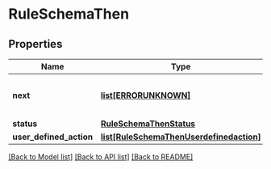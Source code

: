 # RuleSchemaThen

## Properties
Name | Type | Description | Notes
------------ | ------------- | ------------- | -------------
**next** | [**list[ERRORUNKNOWN]**](.md) | Continue evaluating next term in a trigger | [optional] 
**status** | [**RuleSchemaThenStatus**](RuleSchemaThenStatus.md) |  | [optional] 
**user_defined_action** | [**list[RuleSchemaThenUserdefinedaction]**](RuleSchemaThenUserdefinedaction.md) |  | [optional] 

[[Back to Model list]](../README.md#documentation-for-models) [[Back to API list]](../README.md#documentation-for-api-endpoints) [[Back to README]](../README.md)


